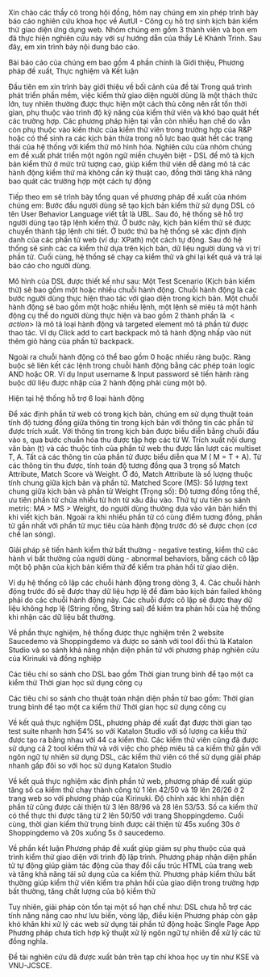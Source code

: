 Xin chào các thầy cô trong hội đồng, hôm nay chúng em xin phép trình bày báo cáo nghiên cứu khoa học về AutUI - Công cụ hỗ trợ sinh kịch bản kiểm thử giao diện ứng dụng web. Nhóm chúng em gồm 3 thành viên và bọn em đã thực hiện nghiên cứu này với sự hướng dẫn của thầy Lê Khánh Trình. Sau đây, em xin trình bày nội dung báo cáo.

Bài báo cáo của chúng em bao gồm 4 phần chính là Giới thiệu, Phương pháp đề xuất, Thực nghiệm và Kết luận

Đầu tiên em xin trình bày giới thiệu về bối cảnh của đề tài
Trong quá trình phát triển phần mềm, việc kiểm thử giao diện người dùng là một thách thức lớn, tuy nhiên thường được thực hiện một cách thủ công nên rất tốn thời gian, phụ thuộc vào trình độ kỹ năng của kiểm thử viên và khó bao quát hết các trường hợp.
Các phương pháp hiện tại vẫn còn nhiều hạn chế do vẫn còn phụ thuộc vào kiến thức của kiểm thử viên trong trường hợp của R&P hoặc có thể sinh ra các kịch bản thừa trong nỗ lực bao quát hết các trạng thái của hệ thống với kiểm thử mô hình hóa.
Nghiên cứu của nhóm chúng em đề xuất phát triển một ngôn ngữ miền chuyên biệt - DSL để mô tả kịch bản kiểm thử ở mức trừ tượng cao, giúp kiểm thử viên dễ dàng mô tả các hành động kiểm thử mà không cần kỹ thuật cao, đồng thời tăng khả năng bao quát các trường hợp một cách tự động

Tiếp theo em sẽ trình bày tổng quan về phương pháp đề xuất của nhóm chúng em:
Bước đầu người dùng sẽ tạo kịch bản kiểm thử sử dụng DSL có tên User Behavior Language viết tắt là UBL.
Sau đó, hệ thống sẽ hỗ trợ người dùng tạo tập lệnh kiểm thử. Ở bước này, kịch bản kiểm thử sẽ được chuyển thành tập lệnh chi tiết.
Ở bước thứ ba hệ thống sẽ xác định định danh của các phần tử web (ví dụ: XPath) một cách tự động.
Sau đó hệ thống sẽ sinh các ca kiểm thử dựa trên kịch bản, dữ liệu người dùng và vị trí phần tử.
Cuối cùng, hệ thống sẽ chạy ca kiểm thử và ghi lại kết quả và trả lại báo cáo cho người dùng.


Mô hình của DSL được thiết kế như sau:
Một Test Scenario (Kịch bản kiểm thử) sẽ bao gồm một hoặc nhiều chuỗi hành động. Chuỗi hành động là các bước người dùng thực hiện thao tác với giao diện trong kịch bản.
Một chuỗi hành động sẽ bao gồm một hoặc nhiều lệnh, một lệnh sẽ miêu tả một hành động cụ thể do người dùng thực hiện và bao gồm 2 thành phần là $<action>$ là mô tả loại hành động và targeted element mô tả phần tử được thao tác.  Ví dụ Click add to cart backpack mô tả hành động nhấp vào nút thêm giỏ hàng của phần tử backpack.

Ngoài ra chuỗi hành động có thể bao gồm 0 hoặc nhiều ràng buộc. Ràng buộc sẽ liên kết các lệnh trong chuỗi hành động bằng các phép toán logic AND hoặc OR. Ví dụ Input username & Input password sẽ tiến hành ràng buộc dữ liệu được nhập của 2 hành động phải cùng một bộ.

Hiện tại hệ thống hỗ trợ 6 loại hành động

Để xác định phần tử web có trong kịch bản, chúng em sử dụng thuật toán tính độ tương đồng giữa thông tin trong kịch bản với thông tin các phần tử được trích xuất. 
Với thông tin trong kịch bản được biểu diễn bằng chuỗi đầu vào s, qua bước chuẩn hóa thu được tập hợp các từ W. 
Trích xuất nội dung văn bản (t) và các thuộc tính của phần tử web thu được lần lượt các multiset T, A. 
Tất cả các thông tin của phần tử được biểu diễn qua M ( M = T + A). Từ các thông tin thu được, tính toán độ tương đồng qua 3 trọng số Match Attribute, Match Score và Weight. 
Ở đó, Match Attribute là số lượng thuộc tính chung giữa kịch bản và phần tử.
Matched Score (MS): Số lượng text chung giữa kịch bản và phần tử
Weight (Trọng số): Độ tương đồng tổng thể, ưu tiên phần tử chứa nhiều từ hơn từ xâu đầu vào.
Thứ tự ưu tiên so sánh metric: MA > MS > Weight, do người dùng thường dựa vào văn bản hiển thị khi viết kịch bản.
Ngoài ra khi nhiều phần tử có cùng điểm tương đồng, phần tử gần nhất với phần tử mục tiêu của hành động trước đó sẽ được chọn (cơ chế lan sóng).

Giải pháp sẽ tiến hành kiểm thử bất thường - negative testing, kiểm thử các hành vi bất thường của người dùng - abnormal behaviors, bằng cách cô lập một bộ phận của kịch bản kiểm thử để kiểm tra phản hồi từ giao diện.

Ví dụ hệ thống cô lập các chuỗi hành động trong dòng 3, 4. Các chuỗi hành động trước đó sẽ được thay dữ liệu hợp lệ để đảm bảo kịch bản failed không phải do các chuỗi hành động này. Các chuỗi được cô lập sẽ được thay dữ liệu không hợp lệ (String rỗng, String sai) để kiểm tra phản hồi của hệ thống khi nhận các dữ liệu bất thường.

Về phần thực nghiệm, hệ thống được thực nghiệm trên 2 website Saucedemo và Shoppingdemo và được so sánh với tool đối thủ là Katalon Studio và so sánh khả năng nhận diện phần tử với phương pháp nghiên cứu của Kirinuki và đồng nghiệp

Các tiêu chí so sánh cho DSL bao gồm
Thời gian trung bình để tạo một ca kiểm thử
Thời gian học sử dụng công cụ

Các tiêu chí so sánh cho thuật toán nhận diện phần tử bao gồm:
Thời gian trung bình để tạo một ca kiểm thử
Thời gian học sử dụng công cụ

Về kết quả thực nghiệm DSL, phương pháp đề xuất đạt được thời gian tạo test suite nhanh hơn 54% so với Katalon Studio với số lượng ca kiểu thử được tạo ra bằng nhau với 44 ca kiểm thử. Các kiểm thử viên cũng đã được sử dụng cả 2 tool kiểm thử và với việc cho phép miêu tả ca kiểm thử gần với ngôn ngữ tự nhiên sử dụng DSL, các kiểm thử viên có thể sử dụng giải pháp nhanh gấp đôi so với học sử dụng Katalon Studio

Về kết quả thực nghiệm xác định phần tử web, phương pháp đề xuất giúp tăng số ca kiểm thử chạy thành công từ 1 lên 42/50 và 19 lên 26/26 ở 2 trang web so với phương pháp của Kirinuki. Độ chính xác khi nhận diện phần tử cũng được cải thiện từ 3 lên 88/96 và 28 lên 53/53. Số ca kiểm thử có thể thực thi được tăng từ 2 lên 50/50 với trang Shoppingdemo. Cuối cùng, thời gian kiểm thử trung bình được cải thiện từ 45s xuống 30s ở Shoppingdemo và 20s xuống 5s ở saucedemo.

Về phần kết luận
Phương pháp đề xuất giúp giảm sự phụ thuộc của quá trình kiểm thử giao diện với trình độ lập trình.
Phương pháp nhận diện phần tử tự động giúp giảm tác động của thay đổi cấu trúc HTML của trang web và tăng khả năng tái sử dụng của ca kiểm thử.
Phương pháp kiểm thửu bất thường giúp kiểm thử viên kiểm tra phản hồi của giao diện trong trường hợp bất thường, tăng chất lượng của bộ kiểm thử

Tuy nhiên, giải pháp còn tồn tại một số hạn chế như:
DSL chưa hỗ trợ các tính năng nâng cao như lưu biến, vòng lặp, điều kiện
Phương pháp còn gặp khó khăn khi xử lý các web sử dụng tải phần tử động hoặc  Single Page App
Phương pháp chưa tích hợp kỹ thuật xử lý ngôn ngữ tự nhiên để xử lý các từ đồng nghĩa.

Đề tài nghiên cứu đã được xuất bản trên tạp chí khoa học uy tín như KSE và VNU-JCSCE.
